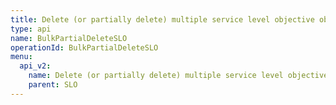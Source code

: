 ```yaml
---
title: Delete (or partially delete) multiple service level objective objects
type: api
name: BulkPartialDeleteSLO
operationId: BulkPartialDeleteSLO
menu:
  api_v2:
    name: Delete (or partially delete) multiple service level objective objects
    parent: SLO
---
```

